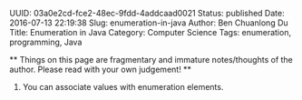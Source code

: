 UUID: 03a0e2cd-fce2-48ec-9fdd-4addcaad0021
Status: published
Date: 2016-07-13 22:19:38
Slug: enumeration-in-java
Author: Ben Chuanlong Du
Title: Enumeration in Java
Category: Computer Science
Tags: enumeration, programming, Java

**
Things on this page are
fragmentary and immature notes/thoughts of the author.
Please read with your own judgement!
**

1. You can associate values with enumeration elements.
